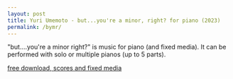 ```yaml
---
layout: post
title: Yuri Umemoto - but...you're a minor, right? for piano (2023)
permalink: /bymr/
---
```

"but....you're a minor right?" is music for piano (and fixed media). It can be performed with solo or multiple pianos (up to 5 parts).

[free download, scores and fixed media](https://drive.google.com/drive/folders/1xvguJbktrZImtwY2bzzdfZl_jCZk3H3O?usp=sharing/)
